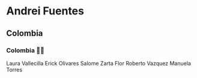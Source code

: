 # **Andrei Fuentes**
## Colombia
### Colombia :face_in_clouds:

Laura Vallecilla
Erick Olivares
Salome Zarta Flor
Roberto Vazquez
Manuela Torres
